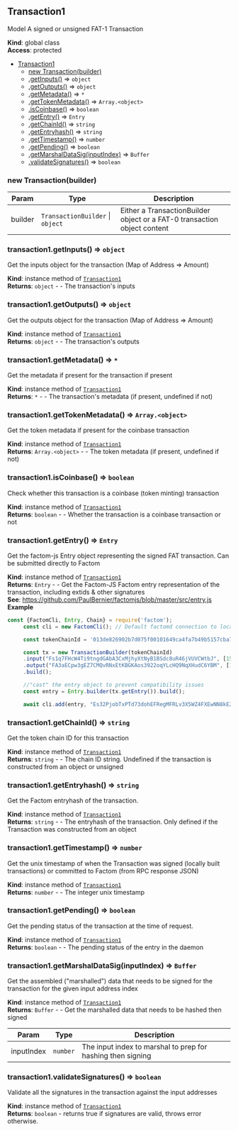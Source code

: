 <a name="Transaction1"></a>

## Transaction1
Model A signed or unsigned FAT-1 Transaction

**Kind**: global class  
**Access**: protected  

* [Transaction1](#Transaction1)
    * [new Transaction(builder)](#new_Transaction1_new)
    * [.getInputs()](#Transaction1+getInputs) ⇒ <code>object</code>
    * [.getOutputs()](#Transaction1+getOutputs) ⇒ <code>object</code>
    * [.getMetadata()](#Transaction1+getMetadata) ⇒ <code>\*</code>
    * [.getTokenMetadata()](#Transaction1+getTokenMetadata) ⇒ <code>Array.&lt;object&gt;</code>
    * [.isCoinbase()](#Transaction1+isCoinbase) ⇒ <code>boolean</code>
    * [.getEntry()](#Transaction1+getEntry) ⇒ <code>Entry</code>
    * [.getChainId()](#Transaction1+getChainId) ⇒ <code>string</code>
    * [.getEntryhash()](#Transaction1+getEntryhash) ⇒ <code>string</code>
    * [.getTimestamp()](#Transaction1+getTimestamp) ⇒ <code>number</code>
    * [.getPending()](#Transaction1+getPending) ⇒ <code>boolean</code>
    * [.getMarshalDataSig(inputIndex)](#Transaction1+getMarshalDataSig) ⇒ <code>Buffer</code>
    * [.validateSignatures()](#Transaction1+validateSignatures) ⇒ <code>boolean</code>

<a name="new_Transaction1_new"></a>

### new Transaction(builder)

| Param | Type | Description |
| --- | --- | --- |
| builder | <code>TransactionBuilder</code> \| <code>object</code> | Either a TransactionBuilder object or a FAT-0 transaction object content |

<a name="Transaction1+getInputs"></a>

### transaction1.getInputs() ⇒ <code>object</code>
Get the inputs object for the transaction (Map of Address => Amount)

**Kind**: instance method of [<code>Transaction1</code>](#Transaction1)  
**Returns**: <code>object</code> - - The transaction's inputs  
<a name="Transaction1+getOutputs"></a>

### transaction1.getOutputs() ⇒ <code>object</code>
Get the outputs object for the transaction (Map of Address => Amount)

**Kind**: instance method of [<code>Transaction1</code>](#Transaction1)  
**Returns**: <code>object</code> - - The transaction's outputs  
<a name="Transaction1+getMetadata"></a>

### transaction1.getMetadata() ⇒ <code>\*</code>
Get the metadata if present for the transaction if present

**Kind**: instance method of [<code>Transaction1</code>](#Transaction1)  
**Returns**: <code>\*</code> - - The transaction's metadata (if present, undefined if not)  
<a name="Transaction1+getTokenMetadata"></a>

### transaction1.getTokenMetadata() ⇒ <code>Array.&lt;object&gt;</code>
Get the token metadata if present for the coinbase transaction

**Kind**: instance method of [<code>Transaction1</code>](#Transaction1)  
**Returns**: <code>Array.&lt;object&gt;</code> - - The token metadata (if present, undefined if not)  
<a name="Transaction1+isCoinbase"></a>

### transaction1.isCoinbase() ⇒ <code>boolean</code>
Check whether this transaction is a coinbase (token minting) transaction

**Kind**: instance method of [<code>Transaction1</code>](#Transaction1)  
**Returns**: <code>boolean</code> - - Whether the transaction is a coinbase transaction or not  
<a name="Transaction1+getEntry"></a>

### transaction1.getEntry() ⇒ <code>Entry</code>
Get the factom-js Entry object representing the signed FAT transaction. Can be submitted directly to Factom

**Kind**: instance method of [<code>Transaction1</code>](#Transaction1)  
**Returns**: <code>Entry</code> - - Get the Factom-JS Factom entry representation of the transaction, including extids & other signatures  
**See**: https://github.com/PaulBernier/factomjs/blob/master/src/entry.js  
**Example**  
```js
const {FactomCli, Entry, Chain} = require('factom');
     const cli = new FactomCli(); // Default factomd connection to localhost:8088 and walletd connection to localhost:8089

     const tokenChainId = '013de826902b7d075f00101649ca4fa7b49b5157cba736b2ca90f67e2ad6e8ec';

     const tx = new TransactionBuilder(tokenChainId)
     .input("Fs1q7FHcW4Ti9tngdGAbA3CxMjhyXtNyB1BSdc8uR46jVUVCWtbJ", [150])
     .output("FA3aECpw3gEZ7CMQvRNxEtKBGKAos3922oqYLcHQ9NqXHudC6YBM", [150])
     .build();

     //"cast" the entry object to prevent compatibility issues
     const entry = Entry.builder(tx.getEntry()).build();

     await cli.add(entry, "Es32PjobTxPTd73dohEFRegMFRLv3X5WZ4FXEwNN8kE2pMDfeMym"); //commit the transaction entry to the token chain
```
<a name="Transaction1+getChainId"></a>

### transaction1.getChainId() ⇒ <code>string</code>
Get the token chain ID for this transaction

**Kind**: instance method of [<code>Transaction1</code>](#Transaction1)  
**Returns**: <code>string</code> - - The chain ID string. Undefined if the transaction is constructed from an object or unsigned  
<a name="Transaction1+getEntryhash"></a>

### transaction1.getEntryhash() ⇒ <code>string</code>
Get the Factom entryhash of the transaction.

**Kind**: instance method of [<code>Transaction1</code>](#Transaction1)  
**Returns**: <code>string</code> - - The entryhash of the transaction. Only defined if the Transaction was constructed from an object  
<a name="Transaction1+getTimestamp"></a>

### transaction1.getTimestamp() ⇒ <code>number</code>
Get the unix timestamp of when the Transaction was signed (locally built transactions) or committed to Factom (from RPC response JSON)

**Kind**: instance method of [<code>Transaction1</code>](#Transaction1)  
**Returns**: <code>number</code> - - The integer unix timestamp  
<a name="Transaction1+getPending"></a>

### transaction1.getPending() ⇒ <code>boolean</code>
Get the pending status of the transaction at the time of request.

**Kind**: instance method of [<code>Transaction1</code>](#Transaction1)  
**Returns**: <code>boolean</code> - - The pending status of the entry in the daemon  
<a name="Transaction1+getMarshalDataSig"></a>

### transaction1.getMarshalDataSig(inputIndex) ⇒ <code>Buffer</code>
Get the assembled ("marshalled") data that needs to be signed for the transaction for the given input address index

**Kind**: instance method of [<code>Transaction1</code>](#Transaction1)  
**Returns**: <code>Buffer</code> - - Get the marshalled data that needs to be hashed then signed  

| Param | Type | Description |
| --- | --- | --- |
| inputIndex | <code>number</code> | The input index to marshal to prep for hashing then signing |

<a name="Transaction1+validateSignatures"></a>

### transaction1.validateSignatures() ⇒ <code>boolean</code>
Validate all the signatures in the transaction against the input addresses

**Kind**: instance method of [<code>Transaction1</code>](#Transaction1)  
**Returns**: <code>boolean</code> - returns true if signatures are valid, throws error otherwise.  
